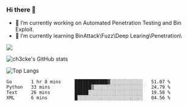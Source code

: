 ### Hi there 👋

- 🔭 I’m currently working on Automated Penetration Testing and Bin Exploit.
- 🌱 I’m currently learning BinAttack\Fuzz\Deep Learing\Penetration\

![](https://img.shields.io/badge/python-3.9-orange?style=for-the-badge&logo=python&logoColor=orange)

![ch3cke's GitHub stats](https://github-readme-stats.vercel.app/api?username=ch3cke&show_icons=true&theme=radical)

![Top Langs](https://github-readme-stats.vercel.app/api/top-langs/?username=anuraghazra&layout=compact&theme=radical)
<!--START_SECTION:waka-->

```text
Go       1 hr 8 mins     ████████████▓░░░░░░░░░░░░   51.07 %
Python   33 mins         ██████▒░░░░░░░░░░░░░░░░░░   24.79 %
Text     26 mins         █████░░░░░░░░░░░░░░░░░░░░   19.58 %
XML      6 mins          █░░░░░░░░░░░░░░░░░░░░░░░░   04.56 %
```

<!--END_SECTION:waka-->
